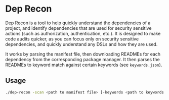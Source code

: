 # Dep Recon

Dep Recon is a tool to help quickly understand the dependencies of a project, and identify dependencies that are used for security sensitive actions (such as authorization, authentication, etc.). It is designed to make code audits quicker, as you can focus only on security sensitive dependencies, and quickly understand any DSLs and how they are used.

It works by parsing the manifest file, then downloading READMEs for each dependency from the corresponding package manager. It then parses the READMEs to keyword match against certain keywords (see `keywords.json`).

## Usage

```bash
./dep-recon -scan <path to manifest file> [-keywords <path to keywords file> -cache <path to cache directory>]
```
